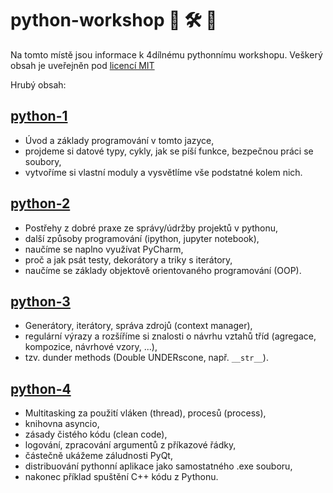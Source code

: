 # python-workshop 🐍 🛠 🛒

Na tomto místě jsou informace k 4dílnému pythonnímu workshopu.
Veškerý obsah je uveřejněn pod [licencí MIT](LICENSE)

Hrubý obsah:
## [python-1](python-1/README.md)
- Úvod a základy programování v tomto jazyce,
- projdeme si datové typy, cykly, jak se píší funkce, bezpečnou práci se soubory,
- vytvoříme si vlastní moduly a vysvětlíme vše podstatné kolem nich.


## [python-2](python-2/README.md)
- Postřehy z dobré praxe ze správy/údržby projektů v pythonu,
- další způsoby programování (ipython, jupyter notebook),
- naučíme se naplno využívat PyCharm,
- proč a jak psát testy, dekorátory a triky s iterátory,
- naučíme se základy objektově orientovaného programování (OOP).


## [python-3](python-3/README.md)
- Generátory, iterátory, správa zdrojů (context manager),
- regulární výrazy a rozšíříme si znalosti o návrhu vztahů tříd (agregace, kompozice, návrhové vzory, ...),
- tzv. dunder methods (Double UNDERscone, např. `__str__`).


## [python-4](python-4/README.md)
- Multitasking za použití vláken (thread), procesů (process),
- knihovna asyncio,
- zásady čistého kódu (clean code),
- logování, zpracování argumentů z příkazové řádky,
- částečně ukážeme záludnosti PyQt,
- distribuování pythonní aplikace jako samostatného .exe souboru,
- nakonec příklad spuštění C++ kódu z Pythonu.


